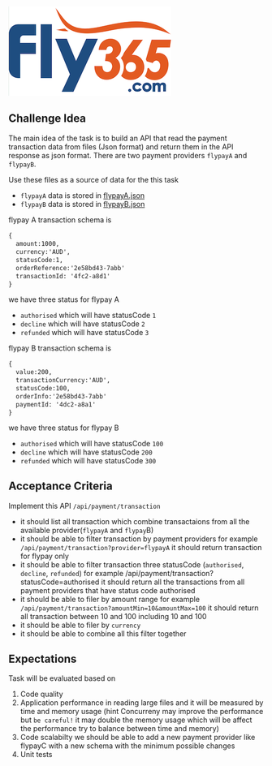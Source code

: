<p align="center">

![alt text](../fly365.png)

</p>

## Challenge Idea
The main idea of the task is to build an API that read the payment transaction data from files (Json format) and return them in the API response as json format.
There are two payment providers `flypayA` and `flypayB`.

Use these files as a source of data for the this task
- `flypayA` data is stored in [flypayA.json](./flypayA.json)
- `flypayB` data is stored in [flypayB.json](./flypayB.json)


flypay A transaction schema is 
```
{
  amount:1000,
  currency:'AUD',
  statusCode:1,
  orderReference:'2e58bd43-7abb'
  transactionId: '4fc2-a8d1'
}
```

we have three status for flypay A
- `authorised` which will have statusCode `1`
- `decline` which will have statusCode `2`
- `refunded` which will have statusCode `3`


flypay B transaction schema is 
```
{
  value:200,
  transactionCurrency:'AUD',
  statusCode:100,
  orderInfo:'2e58bd43-7abb'
  paymentId: '4dc2-a8a1'
}
```

we have three status for flypay B
- `authorised` which will have statusCode `100`
- `decline` which will have statusCode `200`
- `refunded` which will have statusCode `300`


## Acceptance Criteria

Implement this API `/api/payment/transaction `
- it should list all transaction which combine transactaions from all the available provider(`flypayA` and `flypay`B)
- it should be able to filter transaction by payment providers for example `/api/payment/transaction?provider=flypayA` it should return transaction for flypay only
- it should be able to filter transaction three statusCode (`authorised`, `decline`, `refunded`) for example /api/payment/transaction?statusCode=authorised it should return all the transactions from all payment providers that have status code authorised
- it should be able to filer by amount range for example `/api/payment/transaction?amountMin=10&amountMax=100` it should return all transaction between 10 and 100 including 10 and 100
- it should be able to filer by `currency` 
- it should be able to combine all this filter together 

## Expectations

Task will be evaluated based on
1. Code quality
2. Application performance in reading large files and it will be measured by time and memory usage (hint Concurreny may improve the performance but `be careful!` it may double the memory usage which will be affect the performance try to balance between time and memory)
3. Code scalabilty we should be able to add a new payment provider like flypayC with a new schema with the minimum possible changes 
5. Unit tests


